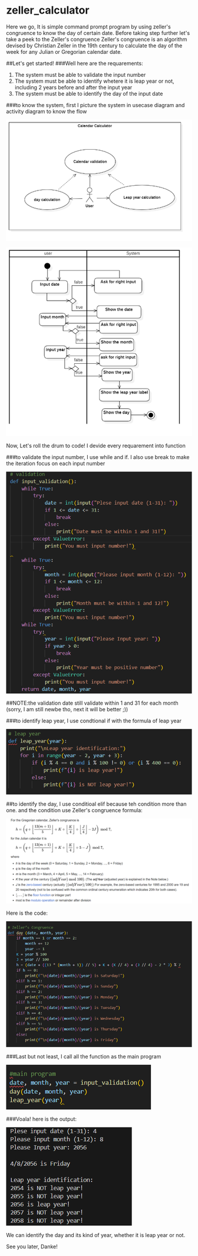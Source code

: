 # zeller_calculator
Here we go, It is simple command prompt program by using zeller's congruence to know the day of certain date.
Before taking step further let's take a peek to the Zeller's congruence
Zeller's congruence is an algorithm devised by Christian Zeller in the 19th century to calculate the day of the week for any Julian or Gregorian calendar date.

##Let's get started!
###Well here are the requarements:
1. The system must be able to validate the input number
2. The system must be able to identify whetere it is leap year or not, including 2 years before and after the input year
3. The system must be able to identify the day of the input date
   
###to know the system, first I picture the system in usecase diagram and activity diagram to know the flow

![usecase diagram](https://github.com/Agus-Iskandar-D/zeller_calculator/blob/main/Usecase%20diagram.png)

![activity diagram](https://github.com/Agus-Iskandar-D/zeller_calculator/blob/main/Activity%20diagram.png)

Now, Let's roll the drum to code!
I devide every requarement into function

###to validate the input number, I use while and if. I also use break to make the iteration focus on each input number

![input_validation](https://github.com/Agus-Iskandar-D/zeller_calculator/blob/main/input%20validation.png)

##NOTE:the validation date still validate within 1 and 31 for each month (sorry, I am still newbe tho, next it will be better ;))

###to identify leap year, I use condtional if with the formula of leap year 

![leap year](https://github.com/Agus-Iskandar-D/zeller_calculator/blob/main/leap%20year.png)

##to identify the day, I use conditioal elif because teh condition more than one. and the condition use Zeller's congruence formula:

![zeller's](https://github.com/Agus-Iskandar-D/zeller_calculator/blob/main/zeller's.png)

Here is the code:

![Zeller](https://github.com/Agus-Iskandar-D/zeller_calculator/blob/main/zeller's%20congruense.png)

###Last but not least, I call all the function as the main program

![progam](https://github.com/Agus-Iskandar-D/zeller_calculator/blob/main/main%20program.png)

###Voala! here is the output:

![output](https://github.com/Agus-Iskandar-D/zeller_calculator/blob/main/output.png)

We can identify the day and its kind of year, whether it is leap year or not.

See you later, Danke!
